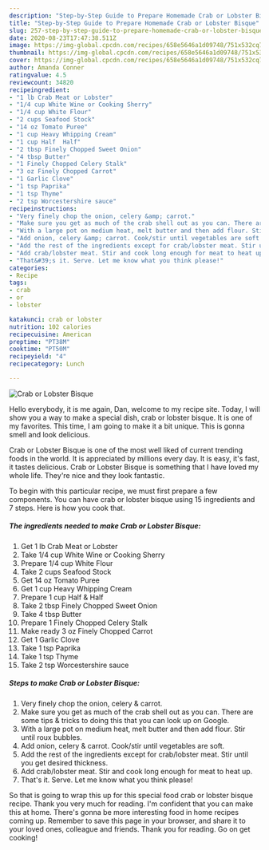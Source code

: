 ```yaml
---
description: "Step-by-Step Guide to Prepare Homemade Crab or Lobster Bisque"
title: "Step-by-Step Guide to Prepare Homemade Crab or Lobster Bisque"
slug: 257-step-by-step-guide-to-prepare-homemade-crab-or-lobster-bisque
date: 2020-08-23T17:47:38.511Z
image: https://img-global.cpcdn.com/recipes/658e5646a1d09748/751x532cq70/crab-or-lobster-bisque-recipe-main-photo.jpg
thumbnail: https://img-global.cpcdn.com/recipes/658e5646a1d09748/751x532cq70/crab-or-lobster-bisque-recipe-main-photo.jpg
cover: https://img-global.cpcdn.com/recipes/658e5646a1d09748/751x532cq70/crab-or-lobster-bisque-recipe-main-photo.jpg
author: Amanda Conner
ratingvalue: 4.5
reviewcount: 34820
recipeingredient:
- "1 lb Crab Meat or Lobster"
- "1/4 cup White Wine or Cooking Sherry"
- "1/4 cup White Flour"
- "2 cups Seafood Stock"
- "14 oz Tomato Puree"
- "1 cup Heavy Whipping Cream"
- "1 cup Half  Half"
- "2 tbsp Finely Chopped Sweet Onion"
- "4 tbsp Butter"
- "1 Finely Chopped Celery Stalk"
- "3 oz Finely Chopped Carrot"
- "1 Garlic Clove"
- "1 tsp Paprika"
- "1 tsp Thyme"
- "2 tsp Worcestershire sauce"
recipeinstructions:
- "Very finely chop the onion, celery &amp; carrot."
- "Make sure you get as much of the crab shell out as you can. There are some tips &amp; tricks to doing this that you can look up on Google."
- "With a large pot on medium heat, melt butter and then add flour. Stir until roux bubbles."
- "Add onion, celery &amp; carrot. Cook/stir until vegetables are soft."
- "Add the rest of the ingredients except for crab/lobster meat. Stir until you get desired thickness."
- "Add crab/lobster meat. Stir and cook long enough for meat to heat up."
- "That&#39;s it. Serve. Let me know what you think please!"
categories:
- Recipe
tags:
- crab
- or
- lobster

katakunci: crab or lobster 
nutrition: 102 calories
recipecuisine: American
preptime: "PT38M"
cooktime: "PT50M"
recipeyield: "4"
recipecategory: Lunch

---
```



![Crab or Lobster Bisque](https://img-global.cpcdn.com/recipes/658e5646a1d09748/751x532cq70/crab-or-lobster-bisque-recipe-main-photo.jpg)

Hello everybody, it is me again, Dan, welcome to my recipe site. Today, I will show you a way to make a special dish, crab or lobster bisque. It is one of my favorites. This time, I am going to make it a bit unique. This is gonna smell and look delicious.

Crab or Lobster Bisque is one of the most well liked of current trending foods in the world. It is appreciated by millions every day. It is easy, it's fast, it tastes delicious. Crab or Lobster Bisque is something that I have loved my whole life. They're nice and they look fantastic.




To begin with this particular recipe, we must first prepare a few components. You can have crab or lobster bisque using 15 ingredients and 7 steps. Here is how you cook that.

<!--inarticleads1-->

##### The ingredients needed to make Crab or Lobster Bisque:

1. Get 1 lb Crab Meat or Lobster
1. Take 1/4 cup White Wine or Cooking Sherry
1. Prepare 1/4 cup White Flour
1. Take 2 cups Seafood Stock
1. Get 14 oz Tomato Puree
1. Get 1 cup Heavy Whipping Cream
1. Prepare 1 cup Half &amp; Half
1. Take 2 tbsp Finely Chopped Sweet Onion
1. Take 4 tbsp Butter
1. Prepare 1 Finely Chopped Celery Stalk
1. Make ready 3 oz Finely Chopped Carrot
1. Get 1 Garlic Clove
1. Take 1 tsp Paprika
1. Take 1 tsp Thyme
1. Take 2 tsp Worcestershire sauce




<!--inarticleads2-->

##### Steps to make Crab or Lobster Bisque:

1. Very finely chop the onion, celery &amp; carrot.
1. Make sure you get as much of the crab shell out as you can. There are some tips &amp; tricks to doing this that you can look up on Google.
1. With a large pot on medium heat, melt butter and then add flour. Stir until roux bubbles.
1. Add onion, celery &amp; carrot. Cook/stir until vegetables are soft.
1. Add the rest of the ingredients except for crab/lobster meat. Stir until you get desired thickness.
1. Add crab/lobster meat. Stir and cook long enough for meat to heat up.
1. That&#39;s it. Serve. Let me know what you think please!




So that is going to wrap this up for this special food crab or lobster bisque recipe. Thank you very much for reading. I'm confident that you can make this at home. There's gonna be more interesting food in home recipes coming up. Remember to save this page in your browser, and share it to your loved ones, colleague and friends. Thank you for reading. Go on get cooking!
